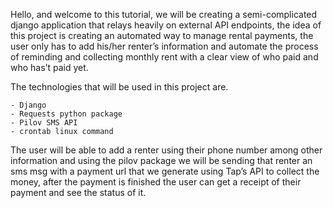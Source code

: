 Hello, and welcome to this tutorial, we will be creating a semi-complicated django application that relays heavily on external API endpoints, the idea of this project is creating an automated way to manage rental payments, the user only has to add his/her renter’s information and automate the process of reminding and collecting monthly rent with a clear view of who paid and who has’t paid yet.

The technologies that will be used in this project are.

    - Django
    - Requests python package
    - Pilov SMS API
    - crontab linux command

The user will be able to add a renter using their phone number among other information and using the pilov package we will be sending that renter an sms msg with a payment url that we generate using Tap’s API to collect the money, after the payment is finished the user can get a receipt of their payment and see the status of it.
